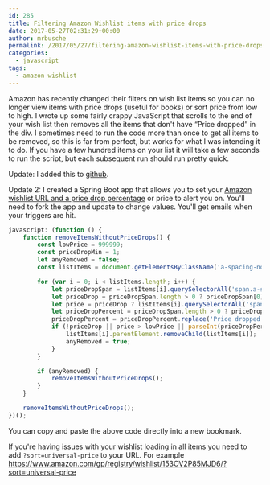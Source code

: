 ```yaml
---
id: 285
title: Filtering Amazon Wishlist items with price drops
date: 2017-05-27T02:31:29+00:00
author: mrbusche
permalink: /2017/05/27/filtering-amazon-wishlist-items-with-price-drops/
categories:
  - javascript
tags:
  - amazon wishlist
---
```


Amazon has recently changed their filters on wish list items so you can no longer view items with price drops (useful for books) or sort price from low to high. I wrote up some fairly crappy JavaScript that scrolls to the end of your wish list then removes all the items that don't have &#8220;Price dropped&#8221; in the div. I sometimes need to run the code more than once to get all items to be removed, so this is far from perfect, but works for what I was intending it to do. If you have a few hundred items on your list it will take a few seconds to run the script, but each subsequent run should run pretty quick.

Update: I added this to [github](https://github.com/mrbusche/amazonPriceDrops).

Update 2: I created a Spring Boot app that allows you to set your [Amazon wishlist URL and a price drop percentage](https://github.com/mrbusche/amazon-price-checker) or price to alert you on. You'll need to fork the app and update to change values. You'll get emails when your triggers are hit.

```javascript
javascript: (function () {
	function removeItemsWithoutPriceDrops() {
		const lowPrice = 999999;
		const priceDropMin = 1;
		let anyRemoved = false;
		const listItems = document.getElementsByClassName('a-spacing-none g-item-sortable');

		for (var i = 0; i < listItems.length; i++) {
			let priceDropSpan = listItems[i].querySelectorAll('span.a-size-base.a-color-base');
			let priceDrop = priceDropSpan.length > 0 ? priceDropSpan[0].innerText.startsWith('Price dropped') : false;
			let price = priceDrop ? listItems[i].querySelectorAll('span.a-offscreen') : 0;
			let priceDropPercent = priceDropSpan.length > 0 ? priceDropSpan[0].innerText : '';
			priceDropPercent = priceDropPercent.replace('Price dropped', '').replace('% since added', '');
			if (!priceDrop || price > lowPrice || parseInt(priceDropPercent) < priceDropMin) {
				listItems[i].parentElement.removeChild(listItems[i]);
				anyRemoved = true;
			}
		}

		if (anyRemoved) {
			removeItemsWithoutPriceDrops();
		}
	}

	removeItemsWithoutPriceDrops();
})();
```

You can copy and paste the above code directly into a new bookmark.

If you're having issues with your wishlist loading in all items you need to add `?sort=universal-price` to your URL. For example <https://www.amazon.com/gp/registry/wishlist/153OV2P85MJD6/?sort=universal-price>
